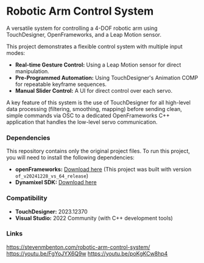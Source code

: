 # Robotic Arm Control System

A versatile system for controlling a 4-DOF robotic arm using TouchDesigner, OpenFrameworks, and a Leap Motion sensor.

This project demonstrates a flexible control system with multiple input modes:
- **Real-time Gesture Control:** Using a Leap Motion sensor for direct manipulation.
- **Pre-Programmed Automation:** Using TouchDesigner's Animation COMP for repeatable keyframe sequences.
- **Manual Slider Control:** A UI for direct control over each servo.

A key feature of this system is the use of TouchDesigner for all high-level data processing (filtering, smoothing, mapping) before sending clean, simple commands via OSC to a dedicated OpenFrameworks C++ application that handles the low-level servo communication.

### Dependencies

This repository contains only the original project files. To run this project, you will need to install the following dependencies:

*   **openFrameworks:** [Download here](https://openframeworks.cc/download/) (This project was built with version `of_v20241228_vs_64_release`)
*   **Dynamixel SDK:** [Download here](https://github.com/ROBOTIS-GIT/DynamixelSDK)

### Compatibility

*   **TouchDesigner:** 2023.12370
*   **Visual Studio:** 2022 Community (with C++ development tools)
    
### Links
https://stevenmbenton.com/robotic-arm-control-system/
https://youtu.be/FgYoJYX6Q9w
https://youtu.be/poKgKCw8hp4